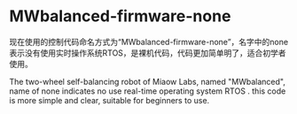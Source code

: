 # MWbalanced-firmware-none

现在使用的控制代码命名方式为“MWbalanced-firmware-none”，名字中的none表示没有使用实时操作系统RTOS，是裸机代码，代码更加简单明了，适合初学者使用。

The two-wheel self-balancing robot of Miaow Labs, named "MWbalanced", name of none indicates no use real-time operating system RTOS . this code is more simple and clear, suitable for beginners to use.

